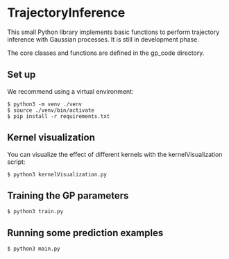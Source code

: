 # TrajectoryInference

This small Python library implements basic functions to perform trajectory inference with Gaussian processes. It is still in development phase.

The core classes and functions are defined in the gp_code directory.

## Set up

We recommend using a virtual environment:


```
$ python3 -m venv ./venv
$ source ./venv/bin/activate
$ pip install -r requirements.txt
```

## Kernel visualization

You can visualize the effect of different kernels with the kernelVisualization script:

```
$ python3 kernelVisualization.py
```

## Training the GP parameters

```
$ python3 train.py
```

## Running some prediction examples

```
$ python3 main.py
```
